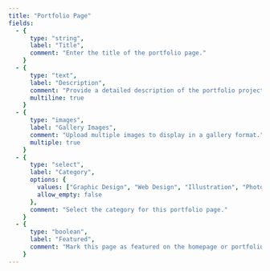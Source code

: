 ```yaml
---
title: "Portfolio Page"
fields:
  - {
      type: "string",
      label: "Title",
      comment: "Enter the title of the portfolio page."
    }
  - {
      type: "text",
      label: "Description",
      comment: "Provide a detailed description of the portfolio project.",
      multiline: true
    }
  - {
      type: "images",
      label: "Gallery Images",
      comment: "Upload multiple images to display in a gallery format.",
      multiple: true
    }
  - {
      type: "select",
      label: "Category",
      options: {
        values: ["Graphic Design", "Web Design", "Illustration", "Photography"],
        allow_empty: false
      },
      comment: "Select the category for this portfolio page."
    }
  - {
      type: "boolean",
      label: "Featured",
      comment: "Mark this page as featured on the homepage or portfolio listing."
    }
---
```

